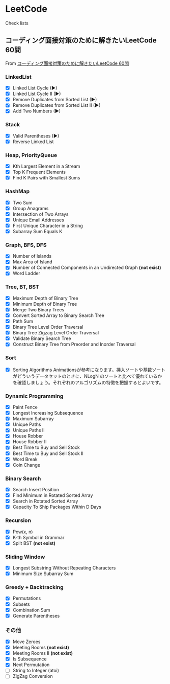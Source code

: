 # LeetCode
Check lists

## コーディング面接対策のために解きたいLeetCode 60問
From [コーディング面接対策のために解きたいLeetCode 60問](https://1kohei1.com/leetcode/)
### LinkedList
- [x] Linked List Cycle (▶)
- [x] Linked List Cycle II (▶)
- [x] Remove Duplicates from Sorted List (▶)
- [x] Remove Duplicates from Sorted List II (▶)
- [x] Add Two Numbers (▶)
### Stack
- [x] Valid Parentheses (▶)
- [x] Reverse Linked List
### Heap, PriorityQueue
- [x]  Kth Largest Element in a Stream
- [x] Top K Frequent Elements
- [x] Find K Pairs with Smallest Sums
### HashMap
- [x] Two Sum
- [x] Group Anagrams
- [x] Intersection of Two Arrays
- [x] Unique Email Addresses
- [x] First Unique Character in a String
- [x] Subarray Sum Equals K
### Graph, BFS, DFS
- [x] Number of Islands
- [x] Max Area of Island
- [x] Number of Connected Components in an Undirected Graph **(not exist)**
- [x] Word Ladder
### Tree, BT, BST
- [x] Maximum Depth of Binary Tree
- [x] Minimum Depth of Binary Tree
- [x] Merge Two Binary Trees
- [x] Convert Sorted Array to Binary Search Tree
- [x] Path Sum
- [x] Binary Tree Level Order Traversal
- [x] Binary Tree Zigzag Level Order Traversal
- [x] Validate Binary Search Tree
- [x] Construct Binary Tree from Preorder and Inorder Traversal
### Sort
- [x] Sorting Algorithms Animationsが参考になります。挿入ソートや基数ソートがどういうデータセットのときに、NLogN のソートと比べて優れているかを確認しましょう。それぞれのアルゴリズムの特徴を把握するとよいです。
### Dynamic Programming
- [x] Paint Fence
- [x] Longest Increasing Subsequence
- [x] Maximum Subarray
- [x] Unique Paths
- [x] Unique Paths II
- [x] House Robber
- [x] House Robber II
- [x] Best Time to Buy and Sell Stock
- [x] Best Time to Buy and Sell Stock II
- [x] Word Break
- [x] Coin Change
### Binary Search
- [x] Search Insert Position
- [x] Find Minimum in Rotated Sorted Array
- [x] Search in Rotated Sorted Array
- [x] Capacity To Ship Packages Within D Days
### Recursion
- [x] Pow(x, n)
- [x] K-th Symbol in Grammar
- [x] Split BST **(not exist)**
### Sliding Window
- [x] Longest Substring Without Repeating Characters
- [x] Minimum Size Subarray Sum
### Greedy + Backtracking
- [x] Permutations
- [x] Subsets
- [x] Combination Sum
- [x] Generate Parentheses
### その他
- [x] Move Zeroes
- [x] Meeting Rooms **(not exist)**
- [x] Meeting Rooms II **(not exist)**
- [x] Is Subsequence
- [x] Next Permutation
- [ ] String to Integer (atoi)
- [ ] ZigZag Conversion
